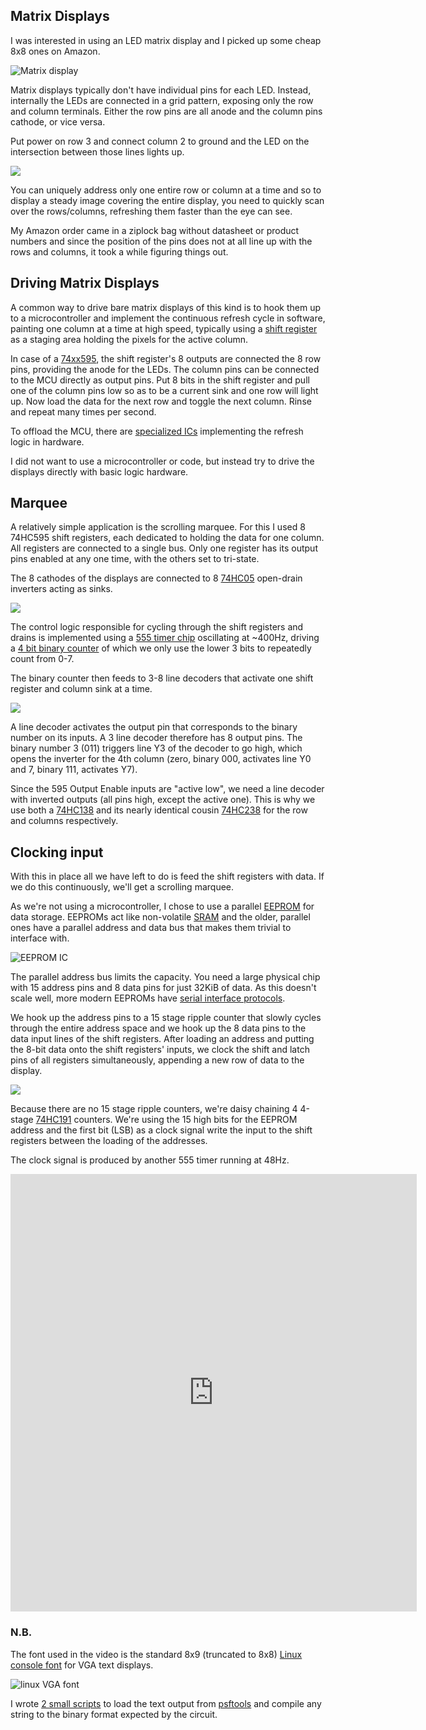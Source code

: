 ## Matrix Displays

I was interested in using an LED matrix display and I picked up some cheap 8x8
ones on Amazon.

![Matrix display](matrix_displays.png)

Matrix displays typically don't have individual pins for each LED. Instead,
internally the LEDs are connected in a grid pattern, exposing only the row and
column terminals. Either the row pins are all anode and the column pins cathode,
or vice versa.

Put power on row 3 and connect column 2 to ground and the LED on the
intersection between those lines lights up.

![](matrix_schematic.png)

You can uniquely address only one entire row or column at a time and so to
display a steady image covering the entire display, you need to quickly
scan over the rows/columns, refreshing them faster than the eye can see.

My Amazon order came in a ziplock bag without datasheet or product numbers and
since the position of the pins does not at all line up with the rows and
columns, it took a while figuring things out.


## Driving Matrix Displays

A common way to drive bare matrix displays of this kind is to hook them up to
a microcontroller and implement the continuous refresh cycle in software,
painting one column at a time at high speed, typically using a
[shift register](https://en.wikipedia.org/wiki/Shift_register)
as a staging area holding the pixels for the active column.

In case of a [74xx595](https://www.arduino.cc/en/tutorial/ShiftOut), the shift
register's 8 outputs are connected the 8 row
pins, providing the anode for the LEDs. The column pins can be connected to the
MCU directly as output pins. Put 8 bits in the shift register and pull one of
the column pins low so as to be a current sink and one row will light up. Now
load the data for the next row and toggle the next column. Rinse and repeat
many times per second.

To offload the MCU, there are [specialized ICs](https://playground.arduino.cc/Main/LEDMatrix/)
implementing the refresh logic in hardware.

I did not want to use a microcontroller or code, but instead try to drive the
displays directly with basic logic hardware.


## Marquee

A relatively simple application is the scrolling marquee. For this I used 8
74HC595 shift registers, each dedicated to holding the data for one column. All
registers are connected to a single bus. Only one register has its output pins
enabled at any one time, with the others set to tri-state.

The 8 cathodes of the displays are connected to 8 [74HC05](https://assets.nexperia.com/documents/data-sheet/74HC05.pdf)
open-drain inverters acting as sinks.

![](display_schema1.png)

The control logic responsible for cycling through the shift registers and
drains is implemented using a [555 timer chip](http://www.ti.com/lit/gpn/ne555)
oscillating at ~400Hz, driving a [4 bit binary counter](https://assets.nexperia.com/documents/data-sheet/74HC_HCT393.pdf)
of which we only use the lower 3 bits to repeatedly count from 0-7.  

The binary counter then feeds to 3-8 line decoders that activate one shift
register and column sink at a time.

![](display_scanner_schema.png)

A line decoder activates the output pin that corresponds to the binary number
on its inputs. A 3 line decoder therefore has 8 output pins. The binary number
3 (011) triggers line Y3 of the decoder to go high, which opens the inverter for
the 4th column (zero, binary 000, activates line Y0 and 7, binary 111,
activates Y7).

Since the 595 Output Enable inputs are "active low", we need a line decoder
with inverted outputs (all pins high, except the active one). This is why we
use both a [74HC138](https://assets.nexperia.com/documents/data-sheet/74HC_HCT138.pdf)
and its nearly identical cousin [74HC238](https://assets.nexperia.com/documents/data-sheet/74HC_HCT238.pdf)
for the row and columns respectively.


## Clocking input

With this in place all we have left to do is feed the shift registers with
data. If we do this continuously, we'll get a scrolling marquee.

As we're not using a microcontroller, I chose to use a parallel
[EEPROM](https://en.wikipedia.org/wiki/EEPROM) for data
storage. EEPROMs act like non-volatile [SRAM](https://en.wikipedia.org/wiki/Static_random-access_memory)
and the older, parallel ones have
a parallel address and data bus that makes them trivial to interface with.

![EEPROM IC](at28c256.jpg)

The parallel address bus limits the capacity. You need a large physical chip
with 15 address pins and 8 data pins for just 32KiB of data. As this doesn't
scale well, more modern EEPROMs have
[serial interface protocols](https://www.rfwireless-world.com/Terminology/UART-vs-SPI-vs-I2C.html).

We hook up the address pins to a 15 stage ripple counter that slowly cycles
through the entire address space and we hook up the 8 data pins to the data
input lines of the shift registers. After loading an address and putting the
8-bit data onto the shift registers' inputs, we clock the shift and latch pins
of all registers simultaneously, appending a new row of data to the display.

![](eeprom_driver_schematic.png)

Because there are no 15 stage ripple counters, we're daisy chaining 4 4-stage
[74HC191](https://assets.nexperia.com/documents/data-sheet/74HC191.pdf)
counters. We're using the 15 high bits for the EEPROM address and the first bit
(LSB) as a clock signal write the input to the shift registers between the
loading of the addresses.

The clock signal is produced by another 555 timer running at 48Hz.

<iframe width="650" height="700" src="https://www.youtube.com/embed/7vDrLuH4eWA" frameborder="0" allow="accelerometer; autoplay; encrypted-media; gyroscope; picture-in-picture" allowfullscreen></iframe>

### N.B.

The font used in the video is the standard 8x9 (truncated to 8x8) [Linux
console font](https://www.zap.org.au/software/fonts/console-fonts-zap/)
for VGA text displays.

![linux VGA font](zap-ext-vga09.png)

I wrote [2 small scripts](https://gist.github.com/erikvanzijst/50b74403c8a2465201c41968dd26081b)
to load the text output from [psftools](https://www.seasip.info/Unix/PSF/) and
compile any string to the binary format expected by the circuit.